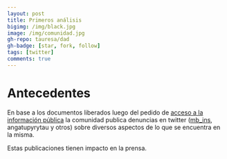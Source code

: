 ```yaml
---
layout: post
title: Primeros análisis
bigimg: /img/black.jpg
image: /img/comunidad.jpg
gh-repo: tauresa/dad
gh-badge: [star, fork, follow]
tags: [twitter]
comments: true
---
```


# Antecedentes
En base a los documentos liberados luego del pedido de [acceso a la información pública](/2019-04-10-documentacion-ad-2) la comunidad  publica denuncias en twitter ([mb_ins](https://twitter.com/mb_ins/status/1124635548583452674?s=20), angatupyrytau y otros) sobre diversos aspectos de lo que se encuentra en la misma. 

Estas publicaciones tienen impacto en la prensa.

